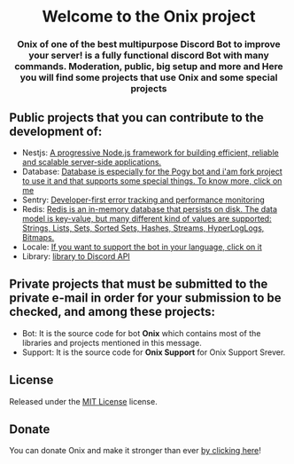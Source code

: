 <h1 align="center">
  <br>
  Welcome to the Onix project
 <br>
</h1>

<h3 align=center>Onix of one of the best multipurpose Discord Bot to improve your server! is a fully functional discord Bot with many commands. Moderation, public, big setup and more and Here you will find some projects that use Onix and some special projects</h3>



## Public projects that you can contribute to the development of:

- Nestjs: [A progressive Node.js framework for building efficient, reliable and scalable server-side applications.](https://github.com/Onix-Bot/Nestjs)
- Database: [Database is especially for the Pogy bot and i'am fork project to use it and that supports some special things. To know more, click on me](https://github.com/Onix-Bot/Database)
- Sentry: [Developer-first error tracking and performance monitoring](https://github.com/Onix-Bot/Sentry)
- Redis: [Redis is an in-memory database that persists on disk. The data model is key-value, but many different kind of values are supported: Strings, Lists, Sets, Sorted Sets, Hashes, Streams, HyperLogLogs, Bitmaps.](https://github.com/Onix-Bot/Redis)
- Locale: [If you want to support the bot in your language, click on it](https://github.com/Onix-Bot/Locale)
- Library: [library to Discord API](https://github.com/Onix-Bot/Library)



## Private projects that must be submitted to the private e-mail in order for your submission to be checked, and among these projects:

- Bot: It is the source code for bot **Onix** which contains most of the libraries and projects mentioned in this message.
- Support: It is the source code for **Onix Support**  for Onix Support Srever.

## License

Released under the [MIT License](https://choosealicense.com/licenses/mit) license.

## Donate

You can donate Onix and make it stronger than ever [by clicking here](https://paypal.me/shkour)!

